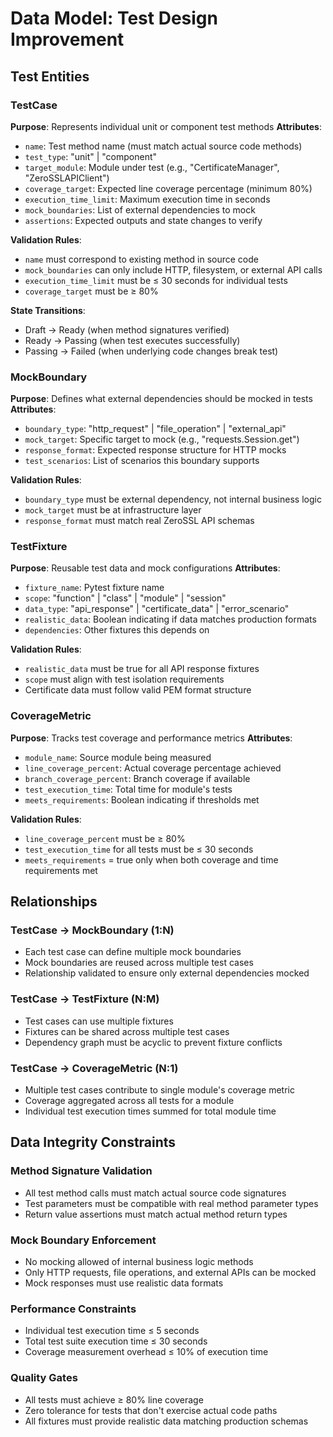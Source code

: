 # Data Model: Test Design Improvement

## Test Entities

### TestCase
**Purpose**: Represents individual unit or component test methods
**Attributes**:
- `name`: Test method name (must match actual source code methods)
- `test_type`: "unit" | "component"
- `target_module`: Module under test (e.g., "CertificateManager", "ZeroSSLAPIClient")
- `coverage_target`: Expected line coverage percentage (minimum 80%)
- `execution_time_limit`: Maximum execution time in seconds
- `mock_boundaries`: List of external dependencies to mock
- `assertions`: Expected outputs and state changes to verify

**Validation Rules**:
- `name` must correspond to existing method in source code
- `mock_boundaries` can only include HTTP, filesystem, or external API calls
- `execution_time_limit` must be ≤ 30 seconds for individual tests
- `coverage_target` must be ≥ 80%

**State Transitions**:
- Draft → Ready (when method signatures verified)
- Ready → Passing (when test executes successfully)
- Passing → Failed (when underlying code changes break test)

### MockBoundary
**Purpose**: Defines what external dependencies should be mocked in tests
**Attributes**:
- `boundary_type`: "http_request" | "file_operation" | "external_api"
- `mock_target`: Specific target to mock (e.g., "requests.Session.get")
- `response_format`: Expected response structure for HTTP mocks
- `test_scenarios`: List of scenarios this boundary supports

**Validation Rules**:
- `boundary_type` must be external dependency, not internal business logic
- `mock_target` must be at infrastructure layer
- `response_format` must match real ZeroSSL API schemas

### TestFixture
**Purpose**: Reusable test data and mock configurations
**Attributes**:
- `fixture_name`: Pytest fixture name
- `scope`: "function" | "class" | "module" | "session"
- `data_type`: "api_response" | "certificate_data" | "error_scenario"
- `realistic_data`: Boolean indicating if data matches production formats
- `dependencies`: Other fixtures this depends on

**Validation Rules**:
- `realistic_data` must be true for all API response fixtures
- `scope` must align with test isolation requirements
- Certificate data must follow valid PEM format structure

### CoverageMetric
**Purpose**: Tracks test coverage and performance metrics
**Attributes**:
- `module_name`: Source module being measured
- `line_coverage_percent`: Actual coverage percentage achieved
- `branch_coverage_percent`: Branch coverage if available
- `test_execution_time`: Total time for module's tests
- `meets_requirements`: Boolean indicating if thresholds met

**Validation Rules**:
- `line_coverage_percent` must be ≥ 80%
- `test_execution_time` for all tests must be ≤ 30 seconds
- `meets_requirements` = true only when both coverage and time requirements met

## Relationships

### TestCase → MockBoundary (1:N)
- Each test case can define multiple mock boundaries
- Mock boundaries are reused across multiple test cases
- Relationship validated to ensure only external dependencies mocked

### TestCase → TestFixture (N:M)
- Test cases can use multiple fixtures
- Fixtures can be shared across multiple test cases
- Dependency graph must be acyclic to prevent fixture conflicts

### TestCase → CoverageMetric (N:1)
- Multiple test cases contribute to single module's coverage metric
- Coverage aggregated across all tests for a module
- Individual test execution times summed for total module time

## Data Integrity Constraints

### Method Signature Validation
- All test method calls must match actual source code signatures
- Test parameters must be compatible with real method parameter types
- Return value assertions must match actual method return types

### Mock Boundary Enforcement
- No mocking allowed of internal business logic methods
- Only HTTP requests, file operations, and external APIs can be mocked
- Mock responses must use realistic data formats

### Performance Constraints
- Individual test execution time ≤ 5 seconds
- Total test suite execution time ≤ 30 seconds
- Coverage measurement overhead ≤ 10% of execution time

### Quality Gates
- All tests must achieve ≥ 80% line coverage
- Zero tolerance for tests that don't exercise actual code paths
- All fixtures must provide realistic data matching production schemas
